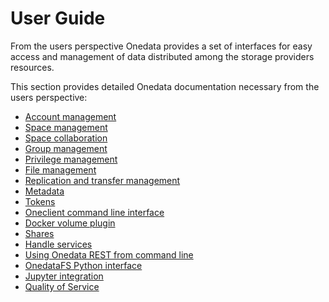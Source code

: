 # User Guide

From the users perspective Onedata provides a set of interfaces for easy access
and management of data distributed among the storage providers resources.

This section provides detailed Onedata documentation necessary from the users perspective:

* [Account management](using_onedata/account_management.md)
* [Space management](using_onedata/space_management.md)
* [Space collaboration](using_onedata/space_collaboration.md)
* [Group management](using_onedata/group_management.md)
* [Privilege management](using_onedata/privilege_management.md)
* [File management](using_onedata/file_management.md)
* [Replication and transfer management](using_onedata/replication_management.md)
* [Metadata](using_onedata/metadata.md)
* [Tokens](using_onedata/tokens.md)
* [Oneclient command line interface](using_onedata/oneclient.md)
* [Docker volume plugin](using_onedata/docker_volume_plugin.md)
* [Shares](using_onedata/shares.md)
* [Handle services](using_onedata/handle_services.md)
* [Using Onedata REST from command line](using_onedata/using_onedata_from_cli.md)
* [OnedataFS Python interface](using_onedata/onedatafs.md)
* [Jupyter integration](using_onedata/jupyter_integration.md)
* [Quality of Service](using_onedata/qos.md)
